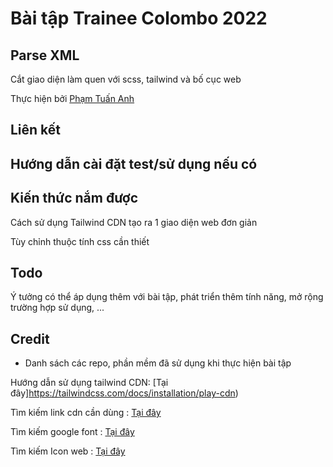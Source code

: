 # Bài tập Trainee Colombo 2022

## Parse XML

Cắt giao diện làm quen với scss, tailwind và bố cục web

Thực hiện bởi [Phạm Tuấn Anh](https://github.com/TuanAnh0907)

## Liên kết

## Hướng dẫn cài đặt test/sử dụng nếu có

## Kiến thức nắm được

Cách sử dụng Tailwind CDN tạo ra 1 giao diện web đơn giản

Tùy chỉnh thuộc tính css cần thiết

## Todo

Ý tưởng có thể áp dụng thêm với bài tập, phát triển thêm tính năng, mở rộng trường hợp sử dụng, ...

## Credit

- Danh sách các repo, phần mềm đã sử dụng khi thực hiện bài tập

Hướng dẫn sử dụng tailwind CDN: [Tại đây]https://tailwindcss.com/docs/installation/play-cdn)

Tìm kiếm link cdn cần dùng : [Tại đây](https://cdnjs.com)

Tìm kiếm google font : [Tại đây](https://fonts.google.com)

Tìm kiếm Icon web : [Tại đây](https://fontawesome.com/)
